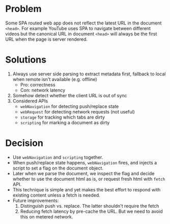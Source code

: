 # Problem

Some SPA routed web app does not reflect the latest URL in the document `<head>`. For example YouTube uses SPA to navigate between different videos but the canonical URL in document `<head>` will always be the first URL when the page is server rendered.

# Solutions

1. Always use server side parsing to extract metadata first, fallback to local when remote isn't available (e.g. offline)
   - Pro: correctness
   - Con: network latency
2. Somehow detect whether the client URL is out of sync
3. Considered APIs
   - `webNavigation` for detecting push/replace state
   - `webRequest` for detecting network requests (not useful)
   - `storage` for tracking which tabs are dirty
   - `scripting` for marking a document as dirty

# Decision

- Use `webNavigation` and `scripting` together.
- When push/replace state happens, `webNavigation` fires, and injects a script to set a flag on the document object.
- Later when we parse the document, we inspect the flag and decide whether to use the document html as is, or request fresh html with `fetch` API.
- This technique is simple and yet makes the best effort to respond with existing content unless a fetch is needed.
- Future improvements:
  1. Distinguish push vs. replace. The latter shouldn't require the fetch
  2. Reducing fetch latency by pre-cache the URL. But we need to avoid this on metered network.
